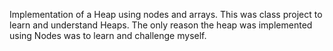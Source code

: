 Implementation of a Heap using nodes and arrays. This was class project to learn and understand Heaps. The only reason the heap was implemented using Nodes was to learn and challenge myself. 
